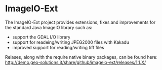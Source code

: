 ImageIO-Ext
===========

The ImageIO-Ext project provides extensions, fixes and improvements for the standard Java ImageIO library such as:
 * support the GDAL I/O library
 * support for readeing/writing JPEG2000 files with Kakadu
 * improved support for reading/writing tiff files

Relases, along with the require native binary packages, can be found here: http://demo.geo-solutions.it/share/github/imageio-ext/releases/1.1.X/

